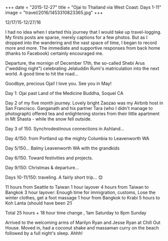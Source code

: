 +++
date = "2015-12-27"
title = "Ojai to Thailand via West Coast: Days 1-11"
image = "travel/2016/1453310823365.jpg"
+++

12/17/15-12/27/16

I had no idea when I started this journey that I would take up travel-logging.  My firsts posts are sparse, merely captions for a few photos.  But as I dropped into the wandering and the vast space of time, I began to record more and more.  The immediate and supportive responses from back home (thanks to Facebook) certainly encouraged me.

Departure, the mornign of December 17th, the so-called Shebi Arus ("wedding night") celebrating Jelaluddin Rumi's matriculation into the next world.  A good time to hit the road...

Goodbye, precious Ojai! I love you. See you in May!

Day 1: Ojai past Land of the Medicine Buddha, Soquel CA

Day 2 of my five month journey. Lovely bright Zaozao was my Airbnb host in San Francisco. Ganganath and his partner Tara (who I didn't manage to photograph) offered tea and enlightening stories from their little apartment in Mt Shasta - while the snow fell outside.

Day 3 of 150. Synchrodestinous connections in Ashland...

Day 4/150: from Portland up the mighty Columbia to Leavenworth WA

Day 5/150... Balmy Leavenworth WA with the grandkids

Day 6/150. Toward festivities and projects.

Day 9/150: Christmas & departure...

Days 10-11/150: traveling. A fairly short trip... 😊

11 hours from Seattle to Taiwan
1 hour layover
4 hours from Taiwan to Bangkok
3 hour layover:
Enough time for immigration, customs,
Lose the winter clothes, get a foot massage
1 hour from Bangkok to Krabi
5 hours to Koh Lanta (should have been 2!)

Total 25 hours + 18 hour time change , 1am Saturday to 8pm Sunday

Arrived to the welcoming arms of Marilyn Ryan and Jesse Ryan at Chill Out House. Moved in, had a coconut shake and massaman curry on the beach followed by a full night's sleep. Ahhh!

